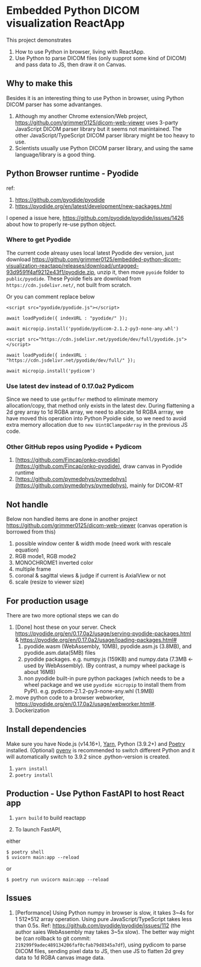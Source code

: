 # Embedded Python DICOM visualization ReactApp

This project demonstrates 
1. How to use Python in browser, living with ReactApp.   
2. Use Python to parse DICOM files (only supprot some kind of DICOM) and pass data to JS, then draw it on Canvas. 

## Why to make this

Besides it is an interesting thing to use Python in browser, using Python DICOM parser has some advantanges. 
1. Although my another Chrome extension/Web project, https://github.com/grimmer0125/dicom-web-viewer uses 3-party JavaScript DICOM parser library but it seems not manintained. The other JavaScript/TypeScript DICOM parser library might be too heavy to use. 
2. Scientists usually use Python DICOM parser library, and using the same language/library is a good thing. 

## Python Browser runtime - Pyodide

ref: 
1. https://github.com/pyodide/pyodide
2. https://pyodide.org/en/latest/development/new-packages.html

I opened a issue here, https://github.com/pyodide/pyodide/issues/1426 about how to properly re-use python object. 

### Where to get Pyodide 

The current code alreasy uses local latest Pyodide dev version, just download https://github.com/grimmer0125/embedded-python-dicom-visualization-reactapp/releases/download/untagged-93d9591f4af9212e43f1/pyodide.zip, unzip it, then move `pyoide` folder to `public/pyodide`. These Pyoide fiels are download from `https://cdn.jsdelivr.net/`, not built from scratch. 

Or you can comment replace below 
```
<script src="pyodide/pyodide.js"></script>

await loadPyodide({ indexURL : "pyodide/" }); 

await micropip.install('pyodide/pydicom-2.1.2-py3-none-any.whl') 
```
```
<script src="https://cdn.jsdelivr.net/pyodide/dev/full/pyodide.js"></script>

await loadPyodide({ indexURL : "https://cdn.jsdelivr.net/pyodide/dev/full/" });

await micropip.install('pydicom') 

```

### Use latest dev instead of 0.17.0a2 Pydicom

Since we need to use `getBuffer` method to eliminate memory allocation/copy, that method only exists in the latest dev. During flattening a 2d grey array to 1d RGBA array, we need to allocate 1d RGBA arrray, we have moved this operation into Python Pyoidie side, so we need to avoid extra memory allocation due to `new Uint8ClampedArray` in the previous JS code. 

### Other GitHub repos using Pyodide + Pydicom
1. [https://github.com/Fincap/onko-pyodide](https://github.com/Fincap/onko-pyodide), draw canvas in Pyodide runtime
2. [https://github.com/pymedphys/pymedphys](https://github.com/pymedphys/pymedphys), mainly for DICOM-RT

## Not handle 

Below non handled items are done in another project https://github.com/grimmer0125/dicom-web-viewer (canvas operation is borrowed from this)

1. possible window center & width mode (need work with rescale equation)
2. RGB mode1, RGB mode2
3. MONOCHROME1 inverted color 
4. multiple frame 
5. coronal & sagittal views & judge if current is AxialView or not 
6. scale (resize to viewer size)

## For production usage

There are two more optional steps we can do 
1. [Done] host these on your server. Check https://pyodide.org/en/0.17.0a2/usage/serving-pyodide-packages.html & https://pyodide.org/en/0.17.0a2/usage/loading-packages.html#
    1. pyodide.wasm (WebAssembly, 10MB), pyodide.asm.js (3.8MB), and pyodide.asm.data(5MB) files 
    2. pyodide packages. e.g. numpy.js (159KB) and numpy.data (7.3MB <-used by WebAssembly). (By contrast, a numpy wheel package is about 16MB)
    3. non pyodide built-in pure python packages (which needs to be a wheel package and we use `pyodide micropip` to install them from PyPI). e.g. pydicom-2.1.2-py3-none-any.whl (1.9MB) 
3. move python code to a browser webworker, https://pyodide.org/en/0.17.0a2/usage/webworker.html#.  
4. Dockerization

## Install dependencies

Make sure you have Node.js (v14.16+), [Yarn](https://yarnpkg.com/), Python (3.9.2+) and [Poetry](https://python-poetry.org/) installed. (Optional) [pyenv](https://github.com/pyenv/pyenv) is recommended to switch different Python and it will automatically switch to 3.9.2 since .python-version is created. 

1. `yarn install`
2. `poetry install`

## Production - Use Python FastAPI to host React app 

1. `yarn build` to build reactapp 

2. To launch FastAPI, 

either 
```
$ poetry shell
$ uvicorn main:app --reload
```
or 
```
$ poetry run uvicorn main:app --reload
```

## Issues 

1. [Performance] Using Python numpy in browser is slow, it takes 3~4s for 1 512*512 array operation. Using pure JavaScript/TypeScript takes less than 0.5s. Ref: https://github.com/pyodide/pyodide/issues/112 (the author saies WebAssembly may takes 3~5x slow). The better way might be (can rollback to git commit: `219299f9adec489134206faf0cfab79d8345a7df`), using pydicom to parse DICOM files, sending pixel data to JS, then use JS to flatten 2d grey data to 1d RGBA canvas image data.